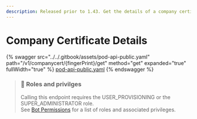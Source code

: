```yaml
---
description: Released prior to 1.43. Get the details of a company certificate.
---
```


# Company Certificate Details

{% swagger src="../../.gitbook/assets/pod-api-public.yaml" path="/v1/companycert/{fingerPrint}/get" method="get" expanded="true" fullWidth="true" %}
[pod-api-public.yaml](../../.gitbook/assets/pod-api-public.yaml)
{% endswagger %}

> ### 🚧 Roles and privilges
>
> Calling this endpoint requires the USER\_PROVISIONING or the SUPER\_ADMINISTRATOR role.\
> See [Bot Permissions](https://docs.developers.symphony.com/building-bots-on-symphony/configuration/bot-permissions) for a list of roles and associated privileges.
